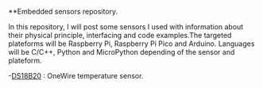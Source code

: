 **Embedded sensors repository.

In this repository, I will post some sensors I used with information about their physical principle, interfacing and code examples.The targeted plateforms will be Raspberry Pi, Raspberry Pi Pico and Arduino. Languages will be C/C++, Python and MicroPython depending of the sensor and plateform.


-[DS18B20](/DS18B20) : OneWire temperature sensor.</li>

